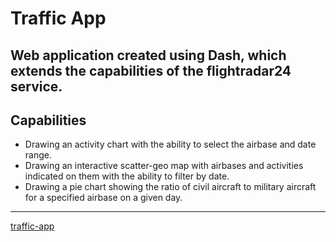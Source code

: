 # Traffic App
Web application created using Dash, which extends the capabilities of the flightradar24 service.
----
## Capabilities
  - Drawing an activity chart with the ability to select the airbase and date range.
  - Drawing an interactive scatter-geo map with airbases and activities indicated on them with the ability to filter by date.
  - Drawing a pie chart showing the ratio of civil aircraft to military aircraft for a specified airbase on a given day.
----
[traffic-app](http://hiradik.pythonanywhere.com)


